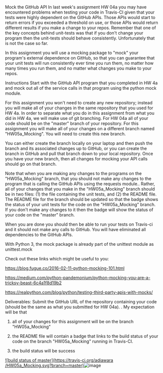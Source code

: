 
Mock the GitHub API
In last week's assignment HW 04a you may have encountered problems when testing your code in Travis-CI given that your tests were highly dependent on the GitHub APIs.   Those APIs would start to return errors if you exceeded a threshold on use, or those APIs would return different results if you make a change to your repos.    Remember that one of the key concepts behind unit-tests was that if you don't change your program then the unit-tests should behave consistently.  Unfortunately that is not the case so far. 

In this assignment you will use a mocking package to "mock" your program's external dependence on GitHub, so that you can guarantee that your unit tests will run consistently ever time you run them, no matter how many times you run them, and no matter what changes you make to your repos.

Instructions
Start with the GitHub API program that you completed in HW 4a and mock out all of the service calls in that program using the python mock module.   

For this assignment you won't need to create any new repository; instead you will make all of your changes in the same repository that you used for HW 4a.   In order to separate what you do in this assignment from what you did in HW 4a, we will make use of git branching.  For HW 04a all of your code should be on the "master" branch of your repository.  For this assignment you will make all of your changes on a different branch named "HW05a_Mocking".   You will need to create this new branch.

You can either create the branch locally on your laptop and then push the branch and its associated changes up to GitHub, or you can create the branch in GitHub and pull that branch down to your local repository.    Once you have your new branch, then all changes for mocking your API calls should go on that branch.

Note that when you are making any changes to the programs on the "HW05a_Mocking" branch, that you should not make any changes to the program that is calling the GitHub APIs using the requests module..  Rather, all of your changes that you make in the "HW05a_Mocking" branch should be in two files:  (1) the file containing the unit tests, and (2) the README file.  The README file for the branch should be updated so that the badge shows the status of your unit tests for the code on the "HW05a_Mocking" branch.  If you don't make any changes to it then the badge will show the status of your code on the "master" branch.

When you are done you should then be able to run your tests on Travis-ci and it should not make any calls to GitHub.  You will have eliminated all dependencies to the GitHub APIs.

With Python 3, the mock package is already part of the unittest module as unittest.mock 

Check out these links which might be useful to you:

https://blog.fugue.co/2016-02-11-python-mocking-101.html 


https://medium.com/python-pandemonium/python-mocking-you-are-a-tricksy-beast-6c4a1f8d19b2 


https://realpython.com/blog/python/testing-third-party-apis-with-mocks/ 

 

Deliverables:
Submit the GitHub URL of the repository containing your code (should be the same as what you submitted for HW 04a).  .   My expectation will be that

1. all of your changes for this assignment will be on the branch "HW05a_Mocking"

2. the README file will contain a badge that links to the build status of your code on the branch "HW05a_Mocking" running in Travis-CI.

3. the build status will be success

[![build status of master](https://travis-ci.org/adiawara /HW05a_Mocking.svg?branch=master)](https://travis-ci.org/adiawara/HW05a_Mocking)![image](https://user-images.githubusercontent.com/22464380/143682884-6f0082f3-eb77-4290-8a8e-b62777e87835.png)

